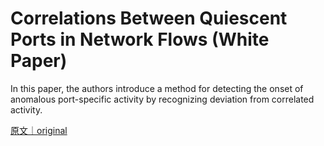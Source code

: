 
# Correlations Between Quiescent Ports in Network Flows (White Paper)

In this paper, the authors introduce a method for detecting the onset of anomalous port-specific activity by recognizing deviation from correlated activity.

[原文｜original](https://insights.sei.cmu.edu/library/correlations-between-quiescent-ports-in-network-flows-white-paper/)
        